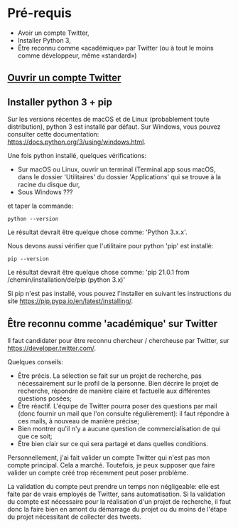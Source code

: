 # Pré-requis

- Avoir un compte Twitter,
- Installer Python 3,
- Être reconnu comme «académique» par Twitter (ou à tout le moins comme développeur, même «standard»)

## [Ouvrir un compte Twitter](https://twitter.com/)

## Installer python 3 + pip

Sur les versions récentes de macOS et de Linux (probablement toute distribution), python 3 est installé par défaut. Sur Windows, vous pouvez consulter cette documentation: https://docs.python.org/3/using/windows.html.

Une fois python installé, quelques vérifications:

- Sur macOS ou Linux, ouvrir un terminal (Terminal.app sous macOS, dans le dossier 'Utilitaires' du dossier 'Applications' qui se trouve à la racine du disque dur,
- Sous Windows ???

et taper la commande:

`python --version`

Le résultat devrait être quelque chose comme: 'Python 3.x.x'.

Nous devons aussi vérifier que l'utilitaire pour python 'pip' est installé:

`pip --version`

Le résultat devrait être quelque chose comme: 'pip 21.0.1 from /chemin/installation/de/pip (python 3.x)'

Si pip n'est pas installé, vous pouvez l'installer en suivant les instructions du site https://pip.pypa.io/en/latest/installing/.

## Être reconnu comme 'académique' sur Twitter

Il faut candidater pour être reconnu chercheur / chercheuse par Twitter, sur https://developer.twitter.com/.

Quelques conseils:
    

- Être précis. La sélection se fait sur un projet de recherche, pas nécessairement sur le profil de la personne. Bien décrire le projet de recherche, répondre de manière claire et factuelle aux différentes questions posées;
- Être réactif. L'équipe de Twitter pourra poser des questions par mail (donc fournir un mail que l'on consulte régulièrement): il faut répondre à ces mails, à nouveau de manière précise;
- Bien montrer qu'il n'y a aucune question de commercialisation de qui que ce soit;
- Être bien clair sur ce qui sera partagé et dans quelles conditions.

Personnellement, j'ai fait valider un compte Twitter qui n'est pas mon compte principal. Cela a marché. Toutefois, je peux supposer que faire valider un compte créé trop récemment peut poser problème.

La validation du compte peut prendre un temps non négligeable: elle est faite par de vrais employés de Twitter, sans automatisation. Si la validation du compte est nécessaire pour la réalisation d'un projet de recherche, il faut donc la faire bien en amont du démarrage du projet ou du moins de l'étape du projet nécessitant de collecter des tweets.
